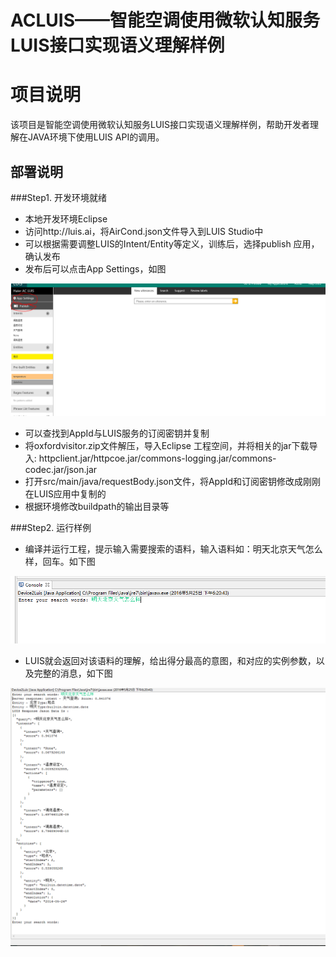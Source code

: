 # ACLUIS——智能空调使用微软认知服务LUIS接口实现语义理解样例
# 项目说明
该项目是智能空调使用微软认知服务LUIS接口实现语义理解样例，帮助开发者理解在JAVA环境下使用LUIS API的调用。
## 部署说明

###Step1. 开发环境就绪 
* 本地开发环境Eclipse
* 访问http://luis.ai，将AirCond.json文件导入到LUIS Studio中
* 可以根据需要调整LUIS的Intent/Entity等定义，训练后，选择publish 应用，确认发布
* 发布后可以点击App Settings，如图

![LUIS 应用Publish和App Settings](https://github.com/LitLi/ACLUIS/blob/master/Appsetting%26Publish.PNG)
* 可以查找到AppId与LUIS服务的订阅密钥并复制
* 将oxfordvisitor.zip文件解压，导入Eclipse 工程空间，并将相关的jar下载导入: httpclient.jar/httpcoe.jar/commons-logging.jar/commons-codec.jar/json.jar
* 打开src/main/java/requestBody.json文件，将AppId和订阅密钥修改成刚刚在LUIS应用中复制的
* 根据环境修改buildpath的输出目录等

###Step2. 运行样例

* 编译并运行工程，提示输入需要搜索的语料，输入语料如：明天北京天气怎么样，回车。如下图

![语料输入]( https://github.com/LitLi/ACLUIS/blob/master/start.PNG)

* LUIS就会返回对该语料的理解，给出得分最高的意图，和对应的实例参数，以及完整的消息，如下图

![语义输出]( https://github.com/LitLi/ACLUIS/blob/master/result.PNG)

